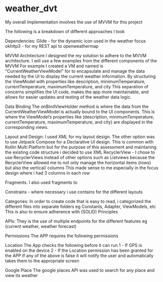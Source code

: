 # weather_dvt

My overall Implementation involves the use of MVVM for this project

The following is a breakdown of different approaches I took

Dependencies:
Glide - for the dynamic icon used in the weather focus
okhttp3 - for my REST api to openweathermap

MVVM Architecture
I designed the my solution to adhere to the MVVM architecture. I will use a few examples from the different components of the MVVM 
For example I created a VM and named is "CurrentWeatherViewModel" for to encapsulate and manage the data needed by the UI to display the current weather information. 
By structuring the ViewModel with properties like description, minimumTemperature, currentTemperature, maximumTemperature, and city
This separation of concerns simplifies the UI code, makes the app more maintainable, and allows for easier updates and testing of the weather data logic.

Data Binding
The onBindViewHolder method is where the data from the CurrentWeatherViewModel is actually bound to the UI
components. 
This is where the ViewModel’s properties like (description, minimumTemperature, currentTemperature, maximumTemperature, and city) are displayed in the corresponding views.

Layout and Design:
I used XML for my layout design. The other option was to use Jetpack Compose for a Declarative UI design. This is common with Kotlin Multi Platform but for the purpose of this assessment and maintaning the existing code structure i decided to use XML
RecyclerView - I chose to use RecyclerViews instead of other options such as Listviews because the RecyclerView allowed me to not only manage the horizontal items (rows) but also the vertical/ columns
This made sense to me especially in the focus design where i had 3 columns in each row

Fragments.
I also used fragments to

Constrains - where necessary i use contains for the different layouts

Categories:
In order to create code that is easy to read, i categorized the different files into separate folders eg Constants, Adapter, ViewModels, etc
This is also to ensure adherence with (SOLID) Principles

APIs:
They is the use of multiple endpoints for the different features eg (current weather, weather forecast)

Permissions
The APP requires the following permissions
<uses-permission android:name="android.permission.INTERNET" />
<uses-permission android:name="android.permission.ACCESS_FINE_LOCATION" />
<uses-permission android:name="android.permission.ACCESS_COARSE_LOCATION" />
<uses-permission android:name="android.permission.ACCESS_BACKGROUND_LOCATION" />

Location
The App checks the following before it can run
1 - If GPS is enabled on the device
2 - If the Location permission has been granted for the APP
If any of the above is false it will notify the user and automatically takes them to the appropriate screen

Google Place
The google places API was used to search for any place and view its weather







